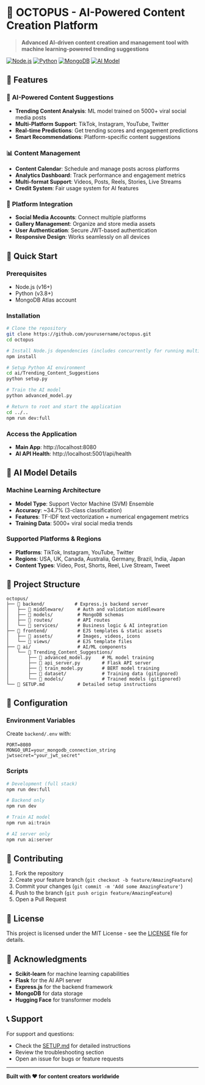 # 🐙 OCTOPUS - AI-Powered Content Creation Platform

> **Advanced AI-driven content creation and management tool with machine learning-powered trending suggestions**

[![Node.js](https://img.shields.io/badge/Node.js-v16+-green.svg)](https://nodejs.org/)
[![Python](https://img.shields.io/badge/Python-v3.8+-blue.svg)](https://python.org/)
[![MongoDB](https://img.shields.io/badge/MongoDB-Atlas-green.svg)](https://mongodb.com/)
[![AI Model](https://img.shields.io/badge/AI-SVM%20Ensemble-orange.svg)](#)

## 🌟 Features

### 🤖 **AI-Powered Content Suggestions**
- **Trending Content Analysis**: ML model trained on 5000+ viral social media posts
- **Multi-Platform Support**: TikTok, Instagram, YouTube, Twitter
- **Real-time Predictions**: Get trending scores and engagement predictions
- **Smart Recommendations**: Platform-specific content suggestions

### 📊 **Content Management**
- **Content Calendar**: Schedule and manage posts across platforms
- **Analytics Dashboard**: Track performance and engagement metrics
- **Multi-format Support**: Videos, Posts, Reels, Stories, Live Streams
- **Credit System**: Fair usage system for AI features

### 🎯 **Platform Integration**
- **Social Media Accounts**: Connect multiple platforms
- **Gallery Management**: Organize and store media assets
- **User Authentication**: Secure JWT-based authentication
- **Responsive Design**: Works seamlessly on all devices

## 🚀 Quick Start

### Prerequisites
- Node.js (v16+)
- Python (v3.8+)
- MongoDB Atlas account

### Installation

```bash
# Clone the repository
git clone https://github.com/yourusername/octopus.git
cd octopus

# Install Node.js dependencies (includes concurrently for running multiple servers)
npm install

# Setup Python AI environment
cd ai/Trending_Content_Suggestions
python setup.py

# Train the AI model
python advanced_model.py

# Return to root and start the application
cd ../..
npm run dev:full
```

### Access the Application
- **Main App**: http://localhost:8080
- **AI API Health**: http://localhost:5001/api/health

## 🧠 AI Model Details

### **Machine Learning Architecture**
- **Model Type**: Support Vector Machine (SVM) Ensemble
- **Accuracy**: ~34.7% (3-class classification)
- **Features**: TF-IDF text vectorization + numerical engagement metrics
- **Training Data**: 5000+ viral social media trends

### **Supported Platforms & Regions**
- **Platforms**: TikTok, Instagram, YouTube, Twitter
- **Regions**: USA, UK, Canada, Australia, Germany, Brazil, India, Japan
- **Content Types**: Video, Post, Shorts, Reel, Live Stream, Tweet

## 📁 Project Structure

```
octopus/
├── 📁 backend/           # Express.js backend server
│   ├── 📁 middleware/     # Auth and validation middleware
│   ├── 📁 models/         # MongoDB schemas
│   ├── 📁 routes/         # API routes
│   └── 📁 services/       # Business logic & AI integration
├── 📁 frontend/           # EJS templates & static assets
│   ├── 📁 assets/         # Images, videos, icons
│   └── 📁 views/          # EJS template files
├── 📁 ai/                 # AI/ML components
│   └── 📁 Trending_Content_Suggestions/
│       ├── 📄 advanced_model.py    # ML model training
│       ├── 📄 api_server.py        # Flask API server
│       ├── 📄 train_model.py       # BERT model training
│       ├── 📁 dataset/             # Training data (gitignored)
│       └── 📁 models/              # Trained models (gitignored)
└── 📄 SETUP.md            # Detailed setup instructions
```

## 🔧 Configuration

### Environment Variables
Create `backend/.env` with:
```env
PORT=8080
MONGO_URI=your_mongodb_connection_string
jwtsecret="your_jwt_secret"
```

### Scripts
```bash
# Development (full stack)
npm run dev:full

# Backend only
npm run dev

# Train AI model
npm run ai:train

# AI server only
npm run ai:server
```

## 🤝 Contributing

1. Fork the repository
2. Create your feature branch (`git checkout -b feature/AmazingFeature`)
3. Commit your changes (`git commit -m 'Add some AmazingFeature'`)
4. Push to the branch (`git push origin feature/AmazingFeature`)
5. Open a Pull Request

## 📄 License

This project is licensed under the MIT License - see the [LICENSE](LICENSE) file for details.

## 🙏 Acknowledgments

- **Scikit-learn** for machine learning capabilities
- **Flask** for the AI API server
- **Express.js** for the backend framework
- **MongoDB** for data storage
- **Hugging Face** for transformer models

## 📞 Support

For support and questions:
- Check the [SETUP.md](SETUP.md) for detailed instructions
- Review the troubleshooting section
- Open an issue for bugs or feature requests

---

**Built with ❤️ for content creators worldwide**
